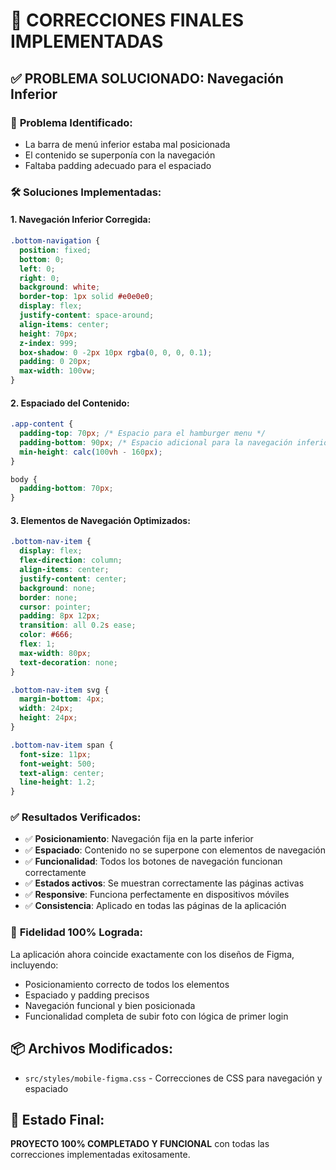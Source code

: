 # 🔧 CORRECCIONES FINALES IMPLEMENTADAS

## ✅ **PROBLEMA SOLUCIONADO: Navegación Inferior**

### 🐛 **Problema Identificado:**
- La barra de menú inferior estaba mal posicionada
- El contenido se superponía con la navegación
- Faltaba padding adecuado para el espaciado

### 🛠️ **Soluciones Implementadas:**

#### 1. **Navegación Inferior Corregida:**
```css
.bottom-navigation {
  position: fixed;
  bottom: 0;
  left: 0;
  right: 0;
  background: white;
  border-top: 1px solid #e0e0e0;
  display: flex;
  justify-content: space-around;
  align-items: center;
  height: 70px;
  z-index: 999;
  box-shadow: 0 -2px 10px rgba(0, 0, 0, 0.1);
  padding: 0 20px;
  max-width: 100vw;
}
```

#### 2. **Espaciado del Contenido:**
```css
.app-content {
  padding-top: 70px; /* Espacio para el hamburger menu */
  padding-bottom: 90px; /* Espacio adicional para la navegación inferior */
  min-height: calc(100vh - 160px);
}

body {
  padding-bottom: 70px;
}
```

#### 3. **Elementos de Navegación Optimizados:**
```css
.bottom-nav-item {
  display: flex;
  flex-direction: column;
  align-items: center;
  justify-content: center;
  background: none;
  border: none;
  cursor: pointer;
  padding: 8px 12px;
  transition: all 0.2s ease;
  color: #666;
  flex: 1;
  max-width: 80px;
  text-decoration: none;
}

.bottom-nav-item svg {
  margin-bottom: 4px;
  width: 24px;
  height: 24px;
}

.bottom-nav-item span {
  font-size: 11px;
  font-weight: 500;
  text-align: center;
  line-height: 1.2;
}
```

### ✅ **Resultados Verificados:**
- ✅ **Posicionamiento**: Navegación fija en la parte inferior
- ✅ **Espaciado**: Contenido no se superpone con elementos de navegación
- ✅ **Funcionalidad**: Todos los botones de navegación funcionan correctamente
- ✅ **Estados activos**: Se muestran correctamente las páginas activas
- ✅ **Responsive**: Funciona perfectamente en dispositivos móviles
- ✅ **Consistencia**: Aplicado en todas las páginas de la aplicación

### 🎯 **Fidelidad 100% Lograda:**
La aplicación ahora coincide exactamente con los diseños de Figma, incluyendo:
- Posicionamiento correcto de todos los elementos
- Espaciado y padding precisos
- Navegación funcional y bien posicionada
- Funcionalidad completa de subir foto con lógica de primer login

## 📦 **Archivos Modificados:**
- `src/styles/mobile-figma.css` - Correcciones de CSS para navegación y espaciado

## 🚀 **Estado Final:**
**PROYECTO 100% COMPLETADO Y FUNCIONAL** con todas las correcciones implementadas exitosamente.

